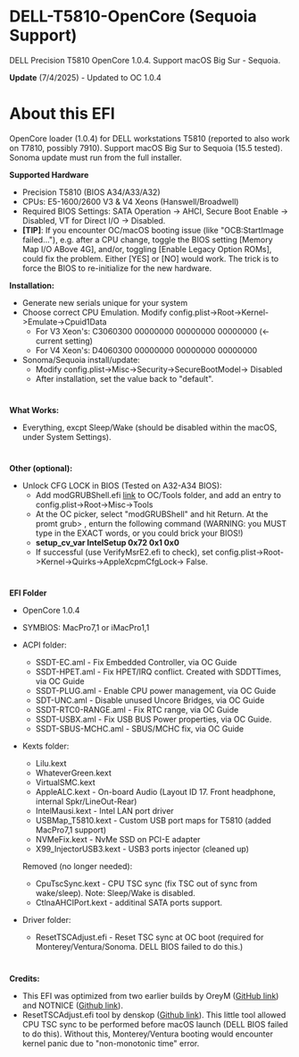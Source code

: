 # DELL-T5810-OpenCore (Sequoia Support)
 DELL Precision T5810 OpenCore 1.0.4. 
 Support macOS Big Sur - Sequoia.

**Update** (7/4/2025) - Updated to OC 1.0.4 

# About this EFI

OpenCore loader (1.0.4) for DELL workstations T5810 (reported to also work on T7810, possibly 7910). Support macOS Big Sur to Sequoia (15.5 tested). Sonoma update must run from the full installer.

**Supported Hardware**

- Precision T5810 (BIOS A34/A33/A32)
- CPUs: E5-1600/2600 V3 & V4 Xeons (Hanswell/Broadwell)
- Required BIOS Settings: SATA Operation -> AHCI, Secure Boot Enable -> Disabled, VT for Direct I/O -> Disabled.
- **[TIP]**: If you encounter OC/macOS booting issue (like "OCB:StartImage failed..."), e.g. after a CPU change, toggle the BIOS setting [Memory Map I/O ABove 4G], and/or, toggling [Enable Legacy Option ROMs], could fix the problem. Either [YES] or [NO] would work. The trick is to force the BIOS to re-initialize for the new hardware.

**Installation:**

- Generate new serials unique for your system
- Choose correct CPU Emulation. Modify config.plist->Root->Kernel->Emulate->Cpuid1Data
	- For V3 Xeon's: C3060300 00000000 00000000 00000000 (<- current setting)
	- For V4 Xeon's: D4060300 00000000 00000000 00000000
- Sonoma/Sequoia install/update: 
	- Modify config.plist->Misc->Security->SecureBootModel-> Disabled
	- After installation, set the value back to "default".

#

**What Works:**

- Everything, excpt Sleep/Wake (should be disabled within the macOS, under System Settings).

#

**Other (optional):**

- Unlock CFG LOCK in BIOS (Tested on A32-A34 BIOS):
  	- Add modGRUBShell.efi [link](https://github.com/datasone/grub-mod-setup_var) to OC/Tools folder, and add an entry to config.plist->Root->Misc->Tools
  	- At the OC picker, select "modGRUBShell" and hit Return. At the promt grub> , enturn the following command (WARNING: you MUST type in the EXACT words, or you could brick your BIOS!)
  	- 	**setup_cv_var IntelSetup 0x72 0x1 0x0**
  	- If successful (use VerifyMsrE2.efi to check), set config.plist->Root->Kernel->Quirks->AppleXcpmCfgLock-> False.
#

**EFI Folder**

- OpenCore 1.0.4
- SYMBIOS: MacPro7,1 or iMacPro1,1

- ACPI folder:
	- SSDT-EC.aml - Fix Embedded Controller, via OC Guide
	- SSDT-HPET.aml - Fix HPET/IRQ conflict. Created with SDDTTimes, via OC Guide
	- SSDT-PLUG.aml - Enable CPU power management, via OC Guide
	- SDT-UNC.aml - Disable unused Uncore Bridges, via OC Guide
	- SSDT-RTC0-RANGE.aml - Fix RTC range, via OC Guide
	- SSDT-USBX.aml - Fix USB BUS Power properties, via OC Guide.
	- SSDT-SBUS-MCHC.aml - SBUS/MCHC fix, via OC Guide
	
- Kexts folder:
	- Lilu.kext
	- WhateverGreen.kext
	- VirtualSMC.kext
	- AppleALC.kext - On-board Audio (Layout ID 17. Front headphone, internal Spkr/LineOut-Rear)
	- IntelMausi.kext - Intel LAN port driver
	- USBMap_T5810.kext - Custom USB port maps for T5810	(added MacPro7,1 support)
	- NVMeFix.kext - NvMe SSD on PCI-E adapter
	- X99_InjectorUSB3.kext - USB3 ports injector	(cleaned up)

   	Removed (no longer needed):
	- CpuTscSync.kext - CPU TSC sync (fix TSC out of sync from wake/sleep). Note: Sleep/Wake is disabled.
	- CtlnaAHCIPort.kext - additinal SATA ports support.

- Driver folder:
	- ResetTSCAdjust.efi - Reset TSC sync at OC boot (required for Monterey/Ventura/Sonoma. DELL BIOS failed to do this.)

#

**Credits:**

- This EFI was optimized from two earlier builds by OreyM ([GitHub link](https://github.com/OreyM/Hackintosh-Dell-T5810-Xeon-E5-26xx-V3-OpenCore-PowerMac-G5)) and NOTNICE ([Github link](https://github.com/NOTNlCE/Dell-Precision-T5810-OpenCore)). 
- ResetTSCAdjust.efi tool by denskop ([Github link](https://github.com/denskop/VoodooTSCSync/issues/1#issuecomment-629837192)). This little tool allowed CPU TSC sync to be performed before macOS launch (DELL BIOS failed to do this). Without this, Monterey/Ventura booting would encounter kernel panic due to "non-monotonic time" error.

